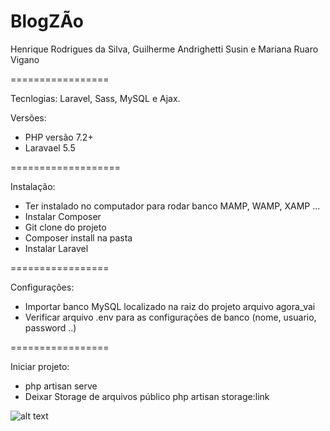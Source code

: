 # BlogZÃo

Henrique Rodrigues da Silva, Guilherme Andrighetti Susin e Mariana Ruaro Vigano

=================

Tecnlogias: Laravel, Sass, MySQL e Ajax.

Versões: 

- PHP versão 7.2+
- Laravael 5.5

===================

Instalação:

- Ter instalado no computador para rodar banco MAMP, WAMP, XAMP ...
- Instalar Composer
- Git clone do projeto
- Composer install na pasta
- Instalar Laravel

=================

Configurações:

- Importar banco MySQL localizado na raiz do projeto arquivo agora_vai
- Verificar arquivo .env para as configurações de banco (nome, usuario, password ..)

=================

Iniciar projeto:

- php artisan serve
- Deixar Storage de arquivos público php artisan storage:link

![alt text](https://i.ibb.co/tKgzVD6/blog.png)

